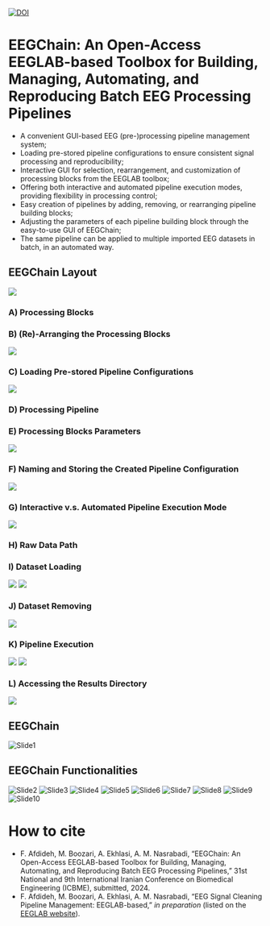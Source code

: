 [![DOI](https://zenodo.org/badge/867418734.svg)](https://doi.org/10.5281/zenodo.13888486)
# EEGChain: An Open-Access EEGLAB-based Toolbox for Building, Managing, Automating, and Reproducing Batch EEG Processing Pipelines
* A convenient GUI-based EEG (pre-)processing pipeline management system;
* Loading pre-stored pipeline configurations to ensure consistent signal processing and reproducibility;
* Interactive GUI for selection, rearrangement, and customization of processing blocks from the EEGLAB toolbox;
* Offering both interactive and automated pipeline execution modes, providing flexibility in processing control;
* Easy creation of pipelines by adding, removing, or rearranging pipeline building blocks;
* Adjusting the parameters of each pipeline building block through the easy-to-use GUI of EEGChain;
* The same pipeline can be applied to multiple imported EEG datasets in batch, in an automated way.

##  EEGChain Layout
![](/ppt/EEGChain-parts.png)

###  A) Processing Blocks

###  B) (Re)-Arranging the Processing Blocks
![](/ppt/creation.gif)

###  C) Loading Pre-stored Pipeline Configurations
![](/ppt/configImport.gif)

###  D) Processing Pipeline

###  E) Processing Blocks Parameters
![](/ppt/parameterSetting.gif)

###  F) Naming and Storing the Created Pipeline Configuration
![](/ppt/config.gif)

###  G) Interactive v.s. Automated Pipeline Execution Mode
![](/ppt/interactive.gif)

###  H) Raw Data Path

###  I) Dataset Loading
![](/ppt/dataImportManual.gif)
![](/ppt/dataImportMat.gif)

###  J) Dataset Removing
![](/ppt/dataRemove.gif)

###  K) Pipeline Execution
![](/ppt/startRunning.gif)
![](/ppt/batchProc.gif)

###  L) Accessing the Results Directory
![](/ppt/open.gif)

## EEGChain
![Slide1](/ppt/GUI.gif)

## EEGChain Functionalities
![Slide2](/ppt/Slide2.PNG)
![Slide3](/ppt/Slide3.PNG)
![Slide4](/ppt/Slide4.PNG)
![Slide5](/ppt/Slide5.PNG)
![Slide6](/ppt/Slide6.PNG)
![Slide7](/ppt/Slide7.PNG)
![Slide8](/ppt/Slide8.PNG)
![Slide9](/ppt/Slide9.PNG)
![Slide10](/ppt/Slide10.PNG)

# How to cite
* F. Afdideh, M. Boozari, A. Ekhlasi, A. M. Nasrabadi, “EEGChain: An Open-Access EEGLAB-based Toolbox for Building, Managing, Automating, and Reproducing Batch EEG Processing Pipelines,” 31st National and 9th International Iranian Conference on Biomedical Engineering (ICBME), submitted, 2024.
* F. Afdideh, M. Boozari, A. Ekhlasi, A. M. Nasrabadi, “EEG Signal Cleaning Pipeline Management: EEGLAB-based,” *in preparation* (listed on the [EEGLAB website](https://eeglab.org/tutorials/11_Scripting/automated_pipeline.html#other-eeglab-pipelines)).
